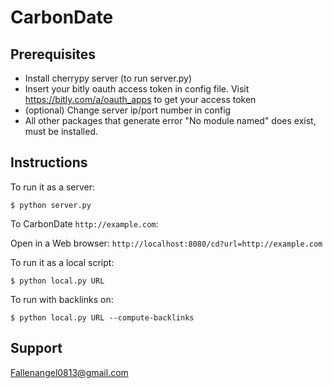 # CarbonDate

## Prerequisites

* Install cherrypy server (to run server.py)
* Insert your bitly oauth access token in config file. Visit https://bitly.com/a/oauth_apps to get your access token
* (optional) Change server ip/port number in config
* All other packages that generate error "No module named" does exist, must be installed.

## Instructions

To run it as a server:

```
$ python server.py
```
To CarbonDate `http://example.com`:

Open in a Web browser: `http://localhost:8080/cd?url=http://example.com`

To run it as a local script:

```
$ python local.py URL
```

To run with backlinks on:

```
$ python local.py URL --compute-backlinks
```

## Support

Fallenangel0813@gmail.com

